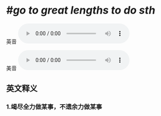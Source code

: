 # ***\#go to great lengths to do sth*** 
英音
<audio src="./media/go to great lengths to do sth1_AAC.aac" controls="controls"></audio>

美音
<audio src="./media/go to great lengths to do sth2_AAC.aac" controls="controls"></audio>



  

英文释义
---
### 1.**竭尽全力做某事，不遗余力做某事**  


